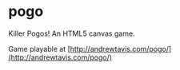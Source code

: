pogo
====

Killer Pogos! An HTML5 canvas game.

Game playable at [http://andrewtavis.com/pogo/](http://andrewtavis.com/pogo/)

